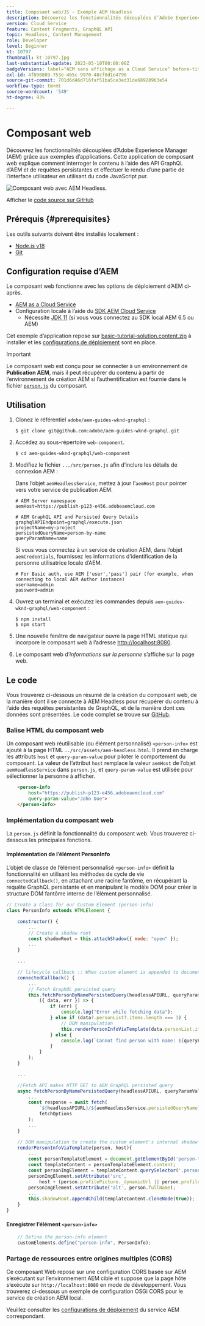 ```yaml
---
title: Composant web/JS - Exemple AEM Headless
description: Découvrez les fonctionnalités découplées d’Adobe Experience Manager (AEM) grâce aux exemples d’applications. Cette application de composant web/JS explique comment interroger du contenu à l’aide des API GraphQL d’AEM et de requêtes persistantes.
version: Cloud Service
feature: Content Fragments, GraphQL API
topic: Headless, Content Management
role: Developer
level: Beginner
kt: 10797
thumbnail: kt-10797.jpg
last-substantial-update: 2023-05-10T00:00:00Z
badgeVersions: label="AEM sans affichage as a Cloud Service" before-title="false"
exl-id: 4f090809-753e-465c-9970-48cf0d1e4790
source-git-commit: 701d6d46d716faf51ba5ce3ed31de68928963e54
workflow-type: tm+mt
source-wordcount: '549'
ht-degree: 93%

---
```


# Composant web

Découvrez les fonctionnalités découplées d’Adobe Experience Manager (AEM) grâce aux exemples d’applications. Cette application de composant web explique comment interroger le contenu à l’aide des API GraphQL d’AEM et de requêtes persistantes et effectuer le rendu d’une partie de l’interface utilisateur en utilisant du code JavaScript pur.

![Composant web avec AEM Headless.](./assets/web-component/web-component.png)

Afficher le [code source sur GitHub](https://github.com/adobe/aem-guides-wknd-graphql/tree/main/web-component)

## Prérequis {#prerequisites}

Les outils suivants doivent être installés localement :

+ [Node.js v18](https://nodejs.org/fr/)
+ [Git](https://git-scm.com/)

## Configuration requise d’AEM

Le composant web fonctionne avec les options de déploiement d’AEM ci-après.

+ [AEM as a Cloud Service](https://experienceleague.adobe.com/docs/experience-manager-cloud-service/content/implementing/deploying/overview.html?lang=fr)
+ Configuration locale à l’aide du [SDK AEM Cloud Service](https://experienceleague.adobe.com/docs/experience-manager-learn/cloud-service/local-development-environment-set-up/overview.html?lang=fr)
   + Nécessite [JDK 11](https://experience.adobe.com/#/downloads/content/software-distribution/en/general.html?1_group.propertyvalues.property=.%2Fjcr%3Acontent%2Fmetadata%2Fdc%3AsoftwareType&amp;1_group.propertyvalues.operation=equals&amp;1_group.propertyvalues.0_values=software-type%3Atooling&amp;fulltext=Oracle%7E+JDK%7E+11%7E&amp;orderby=%40jcr%3Acontent%2Fjcr%3AlastModified&amp;orderby.sort=desc&amp;layout=list&amp;p.offset=0&amp;p.limit=14) (si vous vous connectez au SDK local AEM 6.5 ou AEM)

Cet exemple d’application repose sur [basic-tutorial-solution.content.zip](../multi-step/assets/explore-graphql-api/basic-tutorial-solution.content.zip) à installer et les [configurations de déploiement](../deployment/web-component.md) sont en place.


>[!IMPORTANT]
>
>Le composant web est conçu pour se connecter à un environnement de __Publication AEM__, mais il peut récupérer du contenu à partir de l’environnement de création AEM si l’authentification est fournie dans le fichier [`person.js`](https://github.com/adobe/aem-guides-wknd-graphql/blob/main/web-component/src/person.js#L11) du composant.

## Utilisation

1. Clonez le référentiel `adobe/aem-guides-wknd-graphql` :

   ```shell
   $ git clone git@github.com:adobe/aem-guides-wknd-graphql.git
   ```

1. Accédez au sous-répertoire `web-component`.

   ```shell
   $ cd aem-guides-wknd-graphql/web-component
   ```

1. Modifiez le fichier `.../src/person.js` afin d’inclure les détails de connexion AEM :

   Dans l’objet `aemHeadlessService`, mettez à jour l’`aemHost` pour pointer vers votre service de publication AEM.

   ```plain
   # AEM Server namespace
   aemHost=https://publish-p123-e456.adobeaemcloud.com
   
   # AEM GraphQL API and Persisted Query Details
   graphqlAPIEndpoint=graphql/execute.json
   projectName=my-project
   persistedQueryName=person-by-name
   queryParamName=name
   ```

   Si vous vous connectez à un service de création AEM, dans l’objet `aemCredentials`, fournissez les informations d’identification de la personne utilisatrice locale d’AEM.

   ```plain
   # For Basic auth, use AEM ['user','pass'] pair (for example, when connecting to local AEM Author instance)
   username=admin
   password=admin
   ```

1. Ouvrez un terminal et exécutez les commandes depuis `aem-guides-wknd-graphql/web-component` :

   ```shell
   $ npm install
   $ npm start
   ```

1. Une nouvelle fenêtre de navigateur ouvre la page HTML statique qui incorpore le composant web à l’adresse [http://localhost:8080](http://localhost:8080).
1. Le composant web d’_informations sur la personne_ s’affiche sur la page web.

## Le code

Vous trouverez ci-dessous un résumé de la création du composant web, de la manière dont il se connecte à AEM Headless pour récupérer du contenu à l’aide des requêtes persistantes de GraphQL, et de la manière dont ces données sont présentées. Le code complet se trouve sur [GitHub](https://github.com/adobe/aem-guides-wknd-graphql/tree/main/web-component).

### Balise HTML du composant web

Un composant web réutilisable (ou élément personnalisé) `<person-info>` est ajouté à la page HTML `../src/assets/aem-headless.html`. Il prend en charge les attributs `host` et `query-param-value` pour piloter le comportement du composant. La valeur de l’attribut `host` remplace la valeur `aemHost` de l’objet `aemHeadlessService` dans `person.js`, et `query-param-value` est utilisée pour sélectionner la personne à afficher.

```html
    <person-info 
        host="https://publish-p123-e456.adobeaemcloud.com"
        query-param-value="John Doe">
    </person-info>
```

### Implémentation du composant web

La `person.js` définit la fonctionnalité du composant web. Vous trouverez ci-dessous les principales fonctions.

#### Implémentation de l’élément PersonInfo

L’objet de classe de l’élément personnalisé `<person-info>` définit la fonctionnalité en utilisant les méthodes de cycle de vie `connectedCallback()`, en attachant une racine fantôme, en récupérant la requête GraphQL persistante et en manipulant le modèle DOM pour créer la structure DOM fantôme interne de l’élément personnalisé.

```javascript
// Create a Class for our Custom Element (person-info)
class PersonInfo extends HTMLElement {

    constructor() {
        ...
        // Create a shadow root
        const shadowRoot = this.attachShadow({ mode: "open" });
        ...
    }

    ...

    // lifecycle callback :: When custom element is appended to document
    connectedCallback() {
        ...
        // Fetch GraphQL persisted query
        this.fetchPersonByNamePersistedQuery(headlessAPIURL, queryParamValue).then(
            ({ data, err }) => {
                if (err) {
                    console.log("Error while fetching data");
                } else if (data?.personList?.items.length === 1) {
                    // DOM manipulation
                    this.renderPersonInfoViaTemplate(data.personList.items[0], host);
                } else {
                    console.log(`Cannot find person with name: ${queryParamValue}`);
                }
            }
        );
    }

    ...

    //Fetch API makes HTTP GET to AEM GraphQL persisted query
    async fetchPersonByNamePersistedQuery(headlessAPIURL, queryParamValue) {
        ...
        const response = await fetch(
            `${headlessAPIURL}/${aemHeadlessService.persistedQueryName}${encodedParam}`,
            fetchOptions
        );
        ...
    }

    // DOM manipulation to create the custom element's internal shadow DOM structure
    renderPersonInfoViaTemplate(person, host){
        ...
        const personTemplateElement = document.getElementById('person-template');
        const templateContent = personTemplateElement.content;
        const personImgElement = templateContent.querySelector('.person_image');
        personImgElement.setAttribute('src',
            host + (person.profilePicture._dynamicUrl || person.profilePicture._path));
        personImgElement.setAttribute('alt', person.fullName);
        ...
        this.shadowRoot.appendChild(templateContent.cloneNode(true));
    }
}
```

#### Enregistrer l’élément `<person-info>`

```javascript
    // Define the person-info element
    customElements.define("person-info", PersonInfo);
```

### Partage de ressources entre origines multiples (CORS)

Ce composant Web repose sur une configuration CORS basée sur AEM s’exécutant sur l’environnement AEM cible et suppose que la page hôte s’exécute sur `http://localhost:8080` en mode de développement. Vous trouverez ci-dessous un exemple de configuration OSGi CORS pour le service de création AEM local.

Veuillez consulter les [configurations de déploiement](../deployment/web-component.md) du service AEM correspondant.
